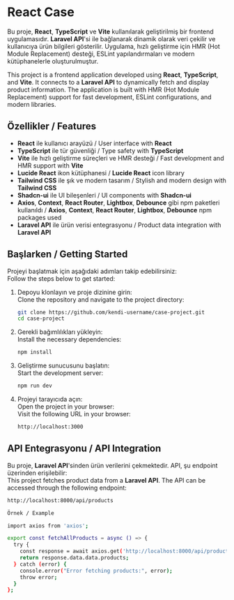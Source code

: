 # React Case

Bu proje, **React**, **TypeScript** ve **Vite** kullanılarak geliştirilmiş bir frontend uygulamasıdır. **Laravel API**'si ile bağlanarak dinamik olarak veri çekilir ve kullanıcıya ürün bilgileri gösterilir. Uygulama, hızlı geliştirme için HMR (Hot Module Replacement) desteği, ESLint yapılandırmaları ve modern kütüphanelerle oluşturulmuştur.

This project is a frontend application developed using **React**, **TypeScript**, and **Vite**. It connects to a **Laravel API** to dynamically fetch and display product information. The application is built with HMR (Hot Module Replacement) support for fast development, ESLint configurations, and modern libraries.

## Özellikler / Features

- **React** ile kullanıcı arayüzü / User interface with **React**
- **TypeScript** ile tür güvenliği / Type safety with **TypeScript**
- **Vite** ile hızlı geliştirme süreçleri ve HMR desteği / Fast development and HMR support with **Vite**
- **Lucide React** ikon kütüphanesi / **Lucide React** icon library
- **Tailwind CSS** ile şık ve modern tasarım / Stylish and modern design with **Tailwind CSS**
- **Shadcn-ui** ile UI bileşenleri / UI components with **Shadcn-ui**
- **Axios**, **Context**, **React Router**, **Lightbox**, **Debounce** gibi npm paketleri kullanıldı / **Axios**, **Context**, **React Router**, **Lightbox**, **Debounce** npm packages used
- **Laravel API** ile ürün verisi entegrasyonu / Product data integration with **Laravel API**

## Başlarken / Getting Started

Projeyi başlatmak için aşağıdaki adımları takip edebilirsiniz:  
Follow the steps below to get started:

1. Depoyu klonlayın ve proje dizinine girin:  
   Clone the repository and navigate to the project directory:
    ```bash
    git clone https://github.com/kendi-username/case-project.git
    cd case-project
    ```

2. Gerekli bağımlılıkları yükleyin:  
   Install the necessary dependencies:
    ```bash
    npm install
    ```

3. Geliştirme sunucusunu başlatın:  
   Start the development server:
    ```bash
    npm run dev
    ```

4. Projeyi tarayıcıda açın:  
   Open the project in your browser:  
   Visit the following URL in your browser:
    ```bash
    http://localhost:3000
    ```

## API Entegrasyonu / API Integration

Bu proje, **Laravel API**'sinden ürün verilerini çekmektedir. API, şu endpoint üzerinden erişilebilir:  
This project fetches product data from a **Laravel API**. The API can be accessed through the following endpoint:

```bash
http://localhost:8000/api/products

Örnek / Example

import axios from 'axios';

export const fetchAllProducts = async () => {
  try {
    const response = await axios.get('http://localhost:8000/api/products');
    return response.data.data.products;
  } catch (error) {
    console.error("Error fetching products:", error);
    throw error;
  }
};
